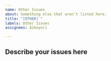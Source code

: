 ```yaml
---
name: Other Issues
about: Something else that aren't listed here.
title: "[OTHER] "
labels: Other Issues
assignees: Aikoyori

---
```


## Describe your issues here
